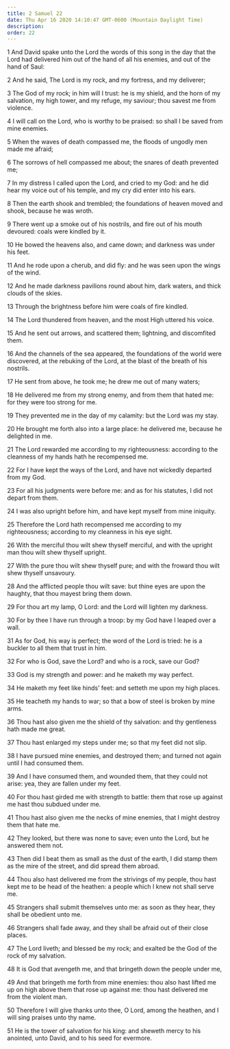 ```yaml
---
title: 2 Samuel 22
date: Thu Apr 16 2020 14:10:47 GMT-0600 (Mountain Daylight Time)
description: 
order: 22
---
```


<p>
  1 And David spake unto the Lord the words of this song in the day that the
  Lord had delivered him out of the hand of all his enemies, and out of the hand
  of Saul:
</p>
<span></span>
<p>2 And he said, The Lord is my rock, and my fortress, and my deliverer;</p>
<p>
  3 The God of my rock; in him will I trust: he is my shield, and the horn of my
  salvation, my high tower, and my refuge, my saviour; thou savest me from
  violence.
</p>
<p>
  4 I will call on the Lord, who is worthy to be praised: so shall I be saved
  from mine enemies.
</p>
<p>
  5 When the waves of death compassed me, the floods of ungodly men made me
  afraid;
</p>
<p>
  6 The sorrows of hell compassed me about; the snares of death prevented me;
</p>
<p>
  7 In my distress I called upon the Lord, and cried to my God: and he did hear
  my voice out of his temple, and my cry did enter into his ears.
</p>
<p>
  8 Then the earth shook and trembled; the foundations of heaven moved and
  shook, because he was wroth.
</p>
<p>
  9 There went up a smoke out of his nostrils, and fire out of his mouth
  devoured: coals were kindled by it.
</p>
<p>
  10 He bowed the heavens also, and came down; and darkness was under his feet.
</p>
<p>
  11 And he rode upon a cherub, and did fly: and he was seen upon the wings of
  the wind.
</p>
<p>
  12 And he made darkness pavilions round about him, dark waters, and thick
  clouds of the skies.
</p>
<p>13 Through the brightness before him were coals of fire kindled.</p>
<p>14 The Lord thundered from heaven, and the most High uttered his voice.</p>
<p>
  15 And he sent out arrows, and scattered them; lightning, and discomfited
  them.
</p>
<p>
  16 And the channels of the sea appeared, the foundations of the world were
  discovered, at the rebuking of the Lord, at the blast of the breath of his
  nostrils.
</p>
<p>17 He sent from above, he took me; he drew me out of many waters;</p>
<p>
  18 He delivered me from my strong enemy, and from them that hated me: for they
  were too strong for me.
</p>
<p>19 They prevented me in the day of my calamity: but the Lord was my stay.</p>
<p>
  20 He brought me forth also into a large place: he delivered me, because he
  delighted in me.
</p>
<p>
  21 The Lord rewarded me according to my righteousness: according to the
  cleanness of my hands hath he recompensed me.
</p>
<p>
  22 For I have kept the ways of the Lord, and have not wickedly departed from
  my God.
</p>
<p>
  23 For all his judgments were before me: and as for his statutes, I did not
  depart from them.
</p>
<p>
  24 I was also upright before him, and have kept myself from mine iniquity.
</p>
<p>
  25 Therefore the Lord hath recompensed me according to my righteousness;
  according to my cleanness in his eye sight.
</p>
<p>
  26 With the merciful thou wilt shew thyself merciful, and with the upright man
  thou wilt shew thyself upright.
</p>
<p>
  27 With the pure thou wilt shew thyself pure; and with the froward thou wilt
  shew thyself unsavoury.
</p>
<p>
  28 And the afflicted people thou wilt save: but thine eyes are upon the
  haughty, that thou mayest bring them down.
</p>
<p>29 For thou art my lamp, O Lord: and the Lord will lighten my darkness.</p>
<p>
  30 For by thee I have run through a troop: by my God have I leaped over a
  wall.
</p>
<span></span>
<p>
  31 As for God, his way is perfect; the word of the Lord is tried: he is a
  buckler to all them that trust in him.
</p>
<p>32 For who is God, save the Lord? and who is a rock, save our God?</p>
<p>33 God is my strength and power: and he maketh my way perfect.</p>
<p>
  34 He maketh my feet like hinds&#x2019; feet: and setteth me upon my high
  places.
</p>
<p>
  35 He teacheth my hands to war; so that a bow of steel is broken by mine arms.
</p>
<p>
  36 Thou hast also given me the shield of thy salvation: and thy gentleness
  hath made me great.
</p>
<p>37 Thou hast enlarged my steps under me; so that my feet did not slip.</p>
<p>
  38 I have pursued mine enemies, and destroyed them; and turned not again until
  I had consumed them.
</p>
<p>
  39 And I have consumed them, and wounded them, that they could not arise: yea,
  they are fallen under my feet.
</p>
<p>
  40 For thou hast girded me with strength to battle: them that rose up against
  me hast thou subdued under me.
</p>
<p>
  41 Thou hast also given me the necks of mine enemies, that I might destroy
  them that hate me.
</p>
<p>
  42 They looked, but there was none to save; even unto the Lord, but he
  answered them not.
</p>
<p>
  43 Then did I beat them as small as the dust of the earth, I did stamp them as
  the mire of the street, and did spread them abroad.
</p>
<p>
  44 Thou also hast delivered me from the strivings of my people, thou hast kept
  me to be head of the heathen: a people which I knew not shall serve me.
</p>
<p>
  45 Strangers shall submit themselves unto me: as soon as they hear, they shall
  be obedient unto me.
</p>
<p>
  46 Strangers shall fade away, and they shall be afraid out of their close
  places.
</p>
<p>
  47 The Lord liveth; and blessed be my rock; and exalted be the God of the rock
  of my salvation.
</p>
<p>
  48 It is God that avengeth me, and that bringeth down the people under me,
</p>
<p>
  49 And that bringeth me forth from mine enemies: thou also hast lifted me up
  on high above them that rose up against me: thou hast delivered me from the
  violent man.
</p>
<p>
  50 Therefore I will give thanks unto thee, O Lord, among the heathen, and I
  will sing praises unto thy name.
</p>
<p>
  51 He is the tower of salvation for his king: and sheweth mercy to his
  anointed, unto David, and to his seed for evermore.
</p>
